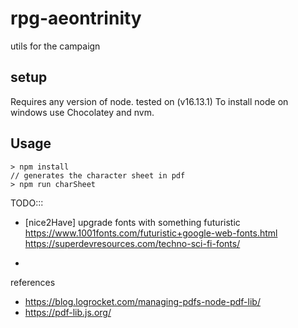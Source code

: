 # rpg-aeontrinity
utils for the campaign

## setup

Requires any version of node. tested on (v16.13.1)
To install node on windows use Chocolatey and nvm.

## Usage 

```
> npm install
// generates the character sheet in pdf
> npm run charSheet
```

TODO:::

- [nice2Have] upgrade fonts with something futuristic
    https://www.1001fonts.com/futuristic+google-web-fonts.html
    https://superdevresources.com/techno-sci-fi-fonts/

- 



references
- https://blog.logrocket.com/managing-pdfs-node-pdf-lib/
- https://pdf-lib.js.org/